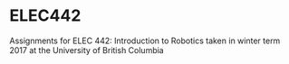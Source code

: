 # ELEC442
Assignments for ELEC 442: Introduction to Robotics taken in winter term 2017 at the University of British Columbia
